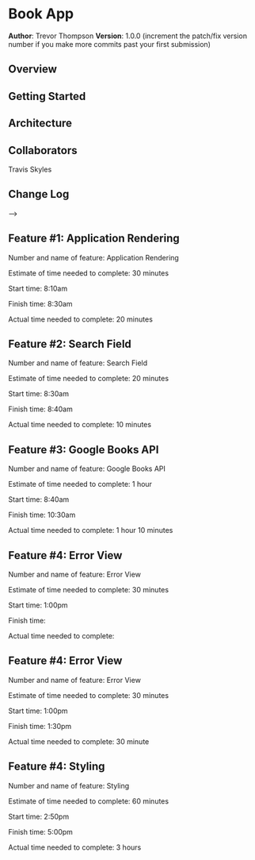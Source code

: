# Book App

**Author**: Trevor Thompson
**Version**: 1.0.0 (increment the patch/fix version number if you make more commits past your first submission)

## Overview
<!-- Provide a high level overview of what this application is and why you are building it, beyond the fact that it's an assignment for a Code 301 class. (i.e. What's your problem domain?) -->

## Getting Started
<!-- What are the steps that a user must take in order to build this app on their own machine and get it running? -->

## Architecture
<!-- Provide a detailed description of the application design. What technologies (languages, libraries, etc) you're using, and any other relevant design information. -->

## Collaborators
Travis Skyles

## Change Log
<!-- Use this area to document the iterative changes made to your application as each feature is successfully implemented. Use time stamps. Here's an examples:

01-01-2001 4:59pm - Application now has a fully-functional express server, with GET and POST routes for the book resource.

## Credits and Collaborations
<!-- Give credit (and a link) to other people or resources that helped you build this application. -->
-->

## Feature #1: Application Rendering

Number and name of feature: Application Rendering

Estimate of time needed to complete: 30 minutes

Start time: 8:10am

Finish time: 8:30am

Actual time needed to complete: 20 minutes

## Feature #2: Search Field

Number and name of feature: Search Field

Estimate of time needed to complete: 20 minutes

Start time: 8:30am

Finish time: 8:40am

Actual time needed to complete: 10 minutes

## Feature #3: Google Books API

Number and name of feature: Google Books API

Estimate of time needed to complete: 1 hour

Start time: 8:40am

Finish time: 10:30am

Actual time needed to complete: 1 hour 10 minutes

## Feature #4: Error View

Number and name of feature: Error View

Estimate of time needed to complete: 30 minutes

Start time: 1:00pm

Finish time:

Actual time needed to complete: 

## Feature #4: Error View

Number and name of feature: Error View

Estimate of time needed to complete: 30 minutes

Start time: 1:00pm

Finish time: 1:30pm

Actual time needed to complete: 30 minute

## Feature #4: Styling

Number and name of feature: Styling

Estimate of time needed to complete: 60 minutes

Start time: 2:50pm

Finish time: 5:00pm

Actual time needed to complete: 3 hours
